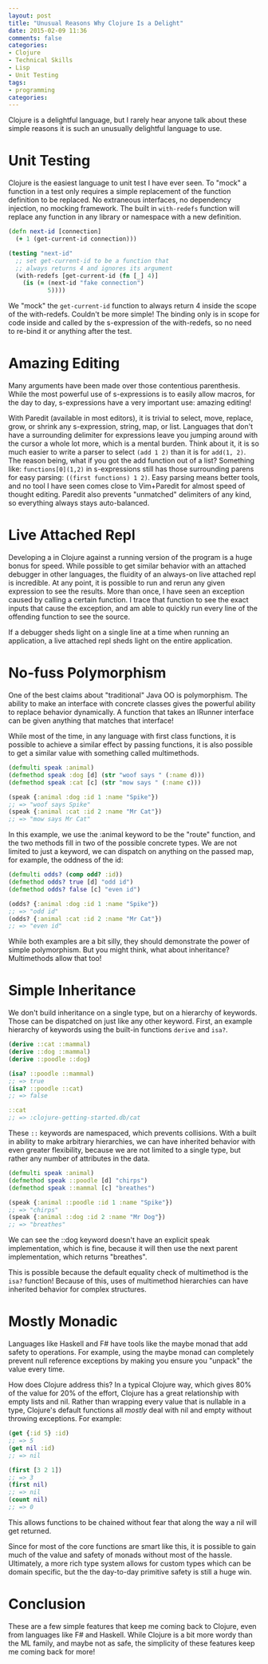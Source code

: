 ```yaml
---
layout: post
title: "Unusual Reasons Why Clojure Is a Delight"
date: 2015-02-09 11:36
comments: false
categories: 
- Clojure
- Technical Skills
- Lisp
- Unit Testing
tags:
- programming
categories: 
---
```


Clojure is a delightful language, but I rarely hear anyone talk about
these simple reasons it is such an unusually delightful language to
use.

# Unit Testing

Clojure is the easiest language to unit test I have ever seen. To
"mock" a function in a test only requires a simple replacement of the
function definition to be replaced. No extraneous interfaces, no
dependency injection, no mocking framework. The built in
```with-redefs``` function will replace any function in any library or
namespace with a new definition.

``` clojure
(defn next-id [connection]
  (+ 1 (get-current-id connection)))

(testing "next-id"
  ;; set get-current-id to be a function that
  ;; always returns 4 and ignores its argument
  (with-redefs [get-current-id (fn [_] 4)]
    (is (= (next-id "fake connection")
           5))))
```

We "mock" the ```get-current-id``` function to always return 4 inside
the scope of the with-redefs. Couldn't be more simple! The binding
only is in scope for code inside and called by the s-expression of the
with-redefs, so no need to re-bind it or anything after the test.

# Amazing Editing

Many arguments have been made over those contentious
parenthesis. While the most powerful use of s-expressions is to easily
allow macros, for the day to day, s-expressions have a very important
use: amazing editing!

With Paredit (available in most editors), it is trivial to select,
move, replace, grow, or shrink any s-expression, string, map, or
list. Languages that don't have a surrounding delimiter for
expressions leave you jumping around with the cursor a whole lot more,
which is a mental burden. Think about it, it is so much easier to
write a parser to select ```(add 1 2)``` than it is for ```add(1,
2)```. The reason being, what if you got the add function out of a
list?  Something like: ```functions[0](1,2)``` in s-expressions still
has those surrounding parens for easy parsing: ```((first functions) 1
2)```. Easy parsing means better tools, and no tool I have seen comes
close to Vim+Paredit for almost speed of thought editing. Paredit also
prevents "unmatched" delimiters of any kind, so everything always
stays auto-balanced.

# Live Attached Repl

Developing a in Clojure against a running version of the program is a
huge bonus for speed. While possible to get similar behavior with an
attached debugger in other languages, the fluidity of an always-on
live attached repl is incredible. At any point, it is possible to run
and rerun any given expression to see the results. More than once, I
have seen an exception caused by calling a certain function. I trace
that function to see the exact inputs that cause the exception, and am
able to quickly run every line of the offending function to see the
source.

If a debugger sheds light on a single line at a time when running an
application, a live attached repl sheds light on the entire
application.

# No-fuss Polymorphism

One of the best claims about "traditional" Java OO is
polymorphism. The ability to make an interface with concrete classes
gives the powerful ability to replace behavior dynamically. A function
that takes an IRunner interface can be given anything that matches
that interface!

While most of the time, in any language with first class functions, it
is possible to achieve a similar effect by passing functions, it is
also possible to get a similar value with something called multimethods.

``` clojure
(defmulti speak :animal)
(defmethod speak :dog [d] (str "woof says " (:name d)))
(defmethod speak :cat [c] (str "mow says " (:name c)))

(speak {:animal :dog :id 1 :name "Spike"})
;; => "woof says Spike"
(speak {:animal :cat :id 2 :name "Mr Cat"})
;; => "mow says Mr Cat"
```

In this example, we use the :animal keyword to be the "route" function,
and the two methods fill in two of the possible concrete types. We are
not limited to just a keyword, we can dispatch on anything on the
passed map, for example, the oddness of the id:

``` clojure
(defmulti odds? (comp odd? :id))
(defmethod odds? true [d] "odd id")
(defmethod odds? false [c] "even id")

(odds? {:animal :dog :id 1 :name "Spike"})
;; => "odd id"
(odds? {:animal :cat :id 2 :name "Mr Cat"})
;; => "even id"
```

While both examples are a bit silly, they should demonstrate the power
of simple polymorphism. But you might think, what about inheritance?
Multimethods allow that too!

# Simple Inheritance

We don't build inheritance on a single type, but on a hierarchy of
keywords. Those can be dispatched on just like any other
keyword. First, an example hierarchy of keywords using the built-in
functions ```derive``` and ```isa?```.

``` clojure
(derive ::cat ::mammal)
(derive ::dog ::mammal)
(derive ::poodle ::dog)

(isa? ::poodle ::mammal)
;; => true
(isa? ::poodle ::cat)
;; => false

::cat
;; => :clojure-getting-started.db/cat
```

These ```::``` keywords are namespaced, which prevents
collisions. With a built in ability to make arbitrary hierarchies, we
can have inherited behavior with even greater flexibility, because we
are not limited to a single type, but rather any number of attributes
in the data.

``` clojure
(defmulti speak :animal)
(defmethod speak ::poodle [d] "chirps")
(defmethod speak ::mammal [c] "breathes")

(speak {:animal ::poodle :id 1 :name "Spike"})
;; => "chirps"
(speak {:animal ::dog :id 2 :name "Mr Dog"})
;; => "breathes"
```

We can see the ::dog keyword doesn't have an explicit speak
implementation, which is fine, because it will then use the next
parent implementation, which returns "breathes".

This is possible because the default equality check of multimethod is
the ```isa?``` function! Because of this, uses of multimethod
hierarchies can have inherited behavior for complex structures.

# Mostly Monadic

Languages like Haskell and F# have tools like the maybe monad that add
safety to operations. For example, using the maybe monad can
completely prevent null reference exceptions by making you ensure you
"unpack" the value every time.

How does Clojure address this? In a typical Clojure way, which gives
80% of the value for 20% of the effort, Clojure has a great
relationship with empty lists and nil. Rather than wrapping every
value that is nullable in a type, Clojure's default functions all
_mostly_ deal with nil and empty without throwing exceptions. For
example:

``` clojure
(get {:id 5} :id)
;; => 5
(get nil :id)
;; => nil

(first [3 2 1])
;; => 3
(first nil)
;; => nil
(count nil)
;; => 0
```

This allows functions to be chained without fear that along the way a
nil will get returned.

Since for most of the core functions are smart like this, it is
possible to gain much of the value and safety of monads without most
of the hassle. Ultimately, a more rich type system allows for custom
types which can be domain specific, but the the day-to-day primitive
safety is still a huge win.

# Conclusion

These are a few simple features that keep me coming back to Clojure,
even from languages like F# and Haskell. While Clojure is a bit more
wordy than the ML family, and maybe not as safe, the simplicity of
these features keep me coming back for more!
